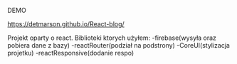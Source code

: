 DEMO

https://detmarson.github.io/React-blog/

Projekt oparty o react. Biblioteki ktorych użyłem:
-firebase(wysyła oraz pobiera dane z bazy)
-reactRouter(podział na podstrony)
-CoreUI(stylizacja projetku)
-reactResponsive(dodanie respo)
